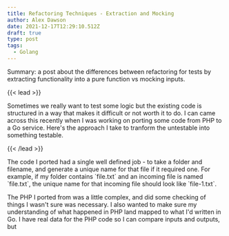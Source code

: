```yaml
---
title: Refactoring Techniques - Extraction and Mocking
author: Alex Dawson
date: 2021-12-17T12:29:10.512Z
draft: true
type: post
tags:
  - Golang
---
```

Summary: a post about the differences between refactoring for tests by extracting functionality into a pure function vs mocking inputs.

{{< lead >}}

Sometimes we really want to test some logic but the existing code is structured in a way that makes it difficult or not worth it to do. I can came across this recently when I was working on porting some code from PHP to a Go service. Here's the approach I take to tranform the untestable into something testable.

{{< /lead >}}

The code I ported had a single well defined job - to take a folder and filename, and generate a unique name for that file if it required one. For example, if my folder contains \`file.txt\` and an incoming file is named \`file.txt\`, the unique name for that incoming file should look like \`file-1.txt\`. 

The PHP I ported from was a little complex, and did some checking of things I wasn't sure was necessary. I also wanted to make sure my understanding of what happened in PHP land mapped to what I'd written in Go. I have real data for the PHP code so I can compare inputs and outputs, but